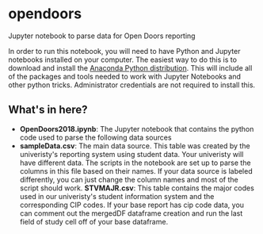 # opendoors
Jupyter notebook to parse data for Open Doors reporting

In order to run this notebook, you will need to have Python and Jupyter notebooks installed on your computer. The easiest way to do this is to download and install the [Anaconda Python distribution](https://www.anaconda.com/distribution/). This will include all of the packages and tools needed to work with Jupyter Notebooks and other python tricks. Administrator credentials are not required to install this.  
  
## What's in here?
- **OpenDoors2018.ipynb**: The Jupyter notebook that contains the python code used to parse the following data sources
- **sampleData.csv**: The main data source. This table was created by the univeristy's reporting system using student data. Your univeristy will have different data. The scripts in the notebook are set up to parse the columns in this file based on their names. If your data source is labeled differently, you can just change the column names and most of the script should work. 
**STVMAJR.csv**: This table contains the major codes used in our univeristy's student information system and the corresponding CIP codes. If your base report has cip code data, you can comment out the mergedDF dataframe creation and run the last field of study cell off of your base dataframe. 


